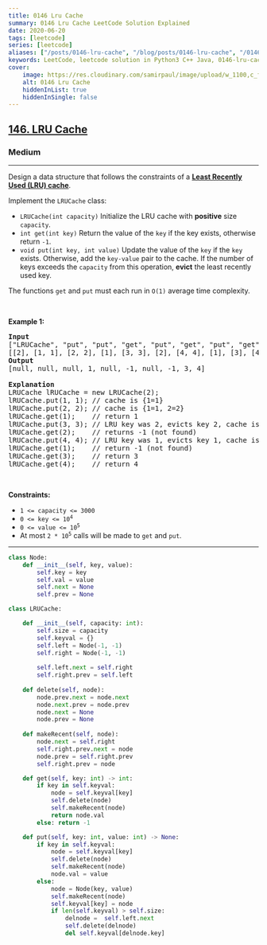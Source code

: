 ```yaml
---
title: 0146 Lru Cache
summary: 0146 Lru Cache LeetCode Solution Explained
date: 2020-06-20
tags: [leetcode]
series: [leetcode]
aliases: ["/posts/0146-lru-cache", "/blog/posts/0146-lru-cache", "/0146-lru-cache"]
keywords: LeetCode, leetcode solution in Python3 C++ Java, 0146-lru-cache solution
cover:
    image: https://res.cloudinary.com/samirpaul/image/upload/w_1100,c_fit,co_rgb:FFFFFF,l_text:Arial_70_bold:0146 Lru Cache/problem-solving.webp
    alt: 0146 Lru Cache
    hiddenInList: true
    hiddenInSingle: false
---
```



<h2><a href="https://leetcode.com/problems/lru-cache/">146. LRU Cache</a></h2><h3>Medium</h3><hr><div><p>Design a data structure that follows the constraints of a <strong><a href="https://en.wikipedia.org/wiki/Cache_replacement_policies#LRU" target="_blank">Least Recently Used (LRU) cache</a></strong>.</p>

<p>Implement the <code>LRUCache</code> class:</p>

<ul>
	<li><code>LRUCache(int capacity)</code> Initialize the LRU cache with <strong>positive</strong> size <code>capacity</code>.</li>
	<li><code>int get(int key)</code> Return the value of the <code>key</code> if the key exists, otherwise return <code>-1</code>.</li>
	<li><code>void put(int key, int value)</code> Update the value of the <code>key</code> if the <code>key</code> exists. Otherwise, add the <code>key-value</code> pair to the cache. If the number of keys exceeds the <code>capacity</code> from this operation, <strong>evict</strong> the least recently used key.</li>
</ul>

<p>The functions <code>get</code> and <code>put</code> must each run in <code>O(1)</code> average time complexity.</p>

<p>&nbsp;</p>
<p><strong class="example">Example 1:</strong></p>

<pre><strong>Input</strong>
["LRUCache", "put", "put", "get", "put", "get", "put", "get", "get", "get"]
[[2], [1, 1], [2, 2], [1], [3, 3], [2], [4, 4], [1], [3], [4]]
<strong>Output</strong>
[null, null, null, 1, null, -1, null, -1, 3, 4]

<strong>Explanation</strong>
LRUCache lRUCache = new LRUCache(2);
lRUCache.put(1, 1); // cache is {1=1}
lRUCache.put(2, 2); // cache is {1=1, 2=2}
lRUCache.get(1);    // return 1
lRUCache.put(3, 3); // LRU key was 2, evicts key 2, cache is {1=1, 3=3}
lRUCache.get(2);    // returns -1 (not found)
lRUCache.put(4, 4); // LRU key was 1, evicts key 1, cache is {4=4, 3=3}
lRUCache.get(1);    // return -1 (not found)
lRUCache.get(3);    // return 3
lRUCache.get(4);    // return 4
</pre>

<p>&nbsp;</p>
<p><strong>Constraints:</strong></p>

<ul>
	<li><code>1 &lt;= capacity &lt;= 3000</code></li>
	<li><code>0 &lt;= key &lt;= 10<sup>4</sup></code></li>
	<li><code>0 &lt;= value &lt;= 10<sup>5</sup></code></li>
	<li>At most <code>2 * 10<sup>5</sup></code> calls will be made to <code>get</code> and <code>put</code>.</li>
</ul>
</div>

---




```python
class Node:
    def __init__(self, key, value):
        self.key = key
        self.val = value
        self.next = None
        self.prev = None

class LRUCache:

    def __init__(self, capacity: int):
        self.size = capacity
        self.keyval = {}
        self.left = Node(-1, -1)
        self.right = Node(-1, -1)
        
        self.left.next = self.right
        self.right.prev = self.left
    
    def delete(self, node):
        node.prev.next = node.next
        node.next.prev = node.prev
        node.next = None
        node.prev = None
    
    def makeRecent(self, node):
        node.next = self.right
        self.right.prev.next = node
        node.prev = self.right.prev
        self.right.prev = node

    def get(self, key: int) -> int:
        if key in self.keyval:
            node = self.keyval[key]
            self.delete(node)
            self.makeRecent(node)
            return node.val
        else: return -1

    def put(self, key: int, value: int) -> None:
        if key in self.keyval:
            node = self.keyval[key]
            self.delete(node)
            self.makeRecent(node)
            node.val = value
        else:
            node = Node(key, value)
            self.makeRecent(node)
            self.keyval[key] = node
            if len(self.keyval) > self.size:
                delnode =  self.left.next
                self.delete(delnode)
                del self.keyval[delnode.key]
```
